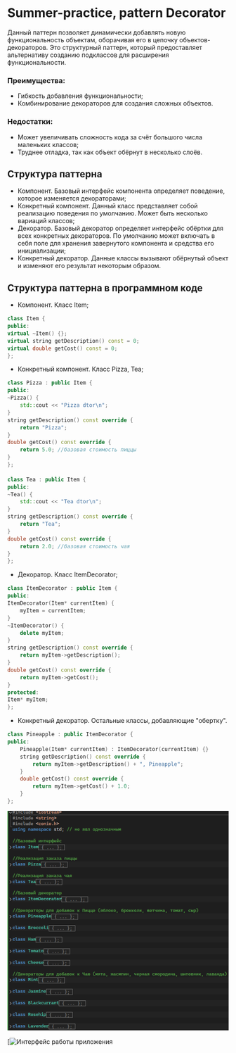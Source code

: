# Summer-practice, pattern Decorator
 Данный паттерн позволяет динамически добавлять новую функциональность объектам, оборачивая его в цепочку объектов-декораторов. Это структурный паттерн, который предоставляет альтернативу созданию подклассов для расширения функциональности.
### Преимущества: 
- Гибкость добавления функциональности;
- Комбинирование декораторов для создания сложных объектов.
### Недостатки:
- Может увеличивать сложность кода за счёт большого числа маленьких классов;
- Труднее отладка, так как объект обёрнут в несколько слоёв.

## Структура паттерна
- Компонент. Базовый интерфейс компонента определяет поведение, которое изменяется декораторами;
- Конкретный компонент. Данный класс представляет собой реализацию поведения по умолчанию. Может быть несколько вариаций классов;
- Декоратор. Базовый декоратор определяет интерфейс обёртки для всех конкретных декораторов. По умолчанию может включать в себя поле для хранения завернутого компонента и средства его инициализации;
- Конкретный декоратор. Данные классы вызывают обёрнутый объект и изменяют его результат некоторым образом.

## Структура паттерна в программном коде
- Компонент. Класс Item;
```cpp
class Item {
public:
virtual ~Item() {};
virtual string getDescription() const = 0;
virtual double getCost() const = 0;
};
```
- Конкретный компонент. Класс Pizza, Tea;
```cpp
class Pizza : public Item {
public:
~Pizza() {
    std::cout << "Pizza dtor\n";
}
string getDescription() const override {
    return "Pizza";
}
double getCost() const override {
    return 5.0; //базовая стоимость пиццы
}
};

class Tea : public Item {
public:
~Tea() {
    std::cout << "Tea dtor\n";
}
string getDescription() const override {
    return "Tea";
}
double getCost() const override {
    return 2.0; //базовая стоимость чая
}
};
```
- Декоратор. Класс ItemDecorator;
```cpp
class ItemDecorator : public Item {
public:
ItemDecorator(Item* currentItem) {
    myItem = currentItem;
}
~ItemDecorator() {
    delete myItem;
}
string getDescription() const override {
    return myItem->getDescription();
}
double getCost() const override {
    return myItem->getCost();
}
protected:
Item* myItem;
};
```
- Конкретный декоратор. Остальные классы, добавляющие "обертку". 
```cpp
class Pineapple : public ItemDecorator {
public:
    Pineapple(Item* currentItem) : ItemDecorator(currentItem) {}
    string getDescription() const override {
        return myItem->getDescription() + ", Pineapple";
    }
    double getCost() const override {
        return myItem->getCost() + 1.0;
    }
};
```
![struct code](https://github.com/finesko1/summer-practice/blob/main/sources/img/struct.png)

[![Интерфейс работы приложения](https://youtu.be/t8nacKNF5ao)